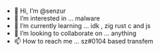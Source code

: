 - 👋 Hi, I’m @senzur
- 👀 I’m interested in ... malware
- 🌱 I’m currently learning ... idk , zig rust c and js
- 💞️ I’m looking to collaborate on ... anything
- 📫 How to reach me ... sz#0104
based transfem

<!---
senzur/senzur is a ✨ special ✨ repository because its `README.md` (this file) appears on your GitHub profile.
You can click the Preview link to take a look at your changes.
--->
